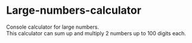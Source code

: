 # Large-numbers-calculator
Console calculator for large numbers.  
This calculator can sum up and multiply 2 numbers up to 100 digits each.
